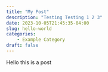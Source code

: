 ```yaml
---
title: "My Post"
description: "Testing Testing 1 2 3"
date: 2023-10-05T21:45:35-04:00
slug: hello-world
categories:
    - Example Category
draft: false
---
```


Hello this is a post